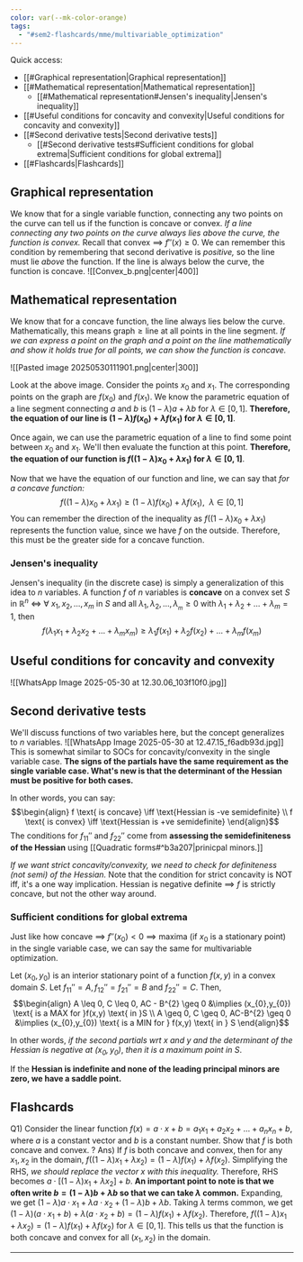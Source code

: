 ```yaml
---
color: var(--mk-color-orange)
tags:
  - "#sem2-flashcards/mme/multivariable_optimization"
---
```

Quick access:
- [[#Graphical representation|Graphical representation]]
- [[#Mathematical representation|Mathematical representation]]
	- [[#Mathematical representation#Jensen's inequality|Jensen's inequality]]
- [[#Useful conditions for concavity and convexity|Useful conditions for concavity and convexity]]
- [[#Second derivative tests|Second derivative tests]]
	- [[#Second derivative tests#Sufficient conditions for global extrema|Sufficient conditions for global extrema]]
- [[#Flashcards|Flashcards]]

## Graphical representation
We know that for a single variable function, connecting any two points on the curve can tell us if the function is concave or convex. *If a line connecting any two points on the curve always lies above the curve, the function is convex.* Recall that convex $\implies$ $f''(x) \geq 0$. We can remember this condition by remembering that second derivative is *positive,* so the line must lie *above* the function. If the line is always below the curve, the function is concave.
![[Convex_b.png|center|400]]


## Mathematical representation
We know that for a concave function, the line always lies below the curve. Mathematically, this means $\text{graph} \geq \text{line}$ at all points in the line segment. *If we can express a point on the graph and a point on the line mathematically and show it holds true for all points, we can show the function is concave.*

![[Pasted image 20250530111901.png|center|300]]

Look at the above image. Consider the points $x_{0}$ and $x_{1}$. The corresponding points on the graph are $f(x_{0})$ and $f(x_{1})$. We know the parametric equation of a line segment connecting $a$ and $b$ is $(1-\lambda )a + \lambda b$ for $\lambda \in [0,1]$. **Therefore, the equation of our line is $(1-\lambda)f(x_{0}) + \lambda f(x_{1})$ for $\lambda \in [0,1]$**.

Once again, we can use the parametric equation of a line to find some point between $x_{0}$ and $x_{1}$. We'll then evaluate the function at this point. **Therefore, the equation of our function is $f((1-\lambda)x_{0} + \lambda x_{1})$ for $\lambda \in [0,1]$**.

Now that we have the equation of our function and line, we can say that *for a concave function:*
$$f((1-\lambda)x_{0}+\lambda x_{1}) \geq (1-\lambda)f(x_{0})+\lambda f(x_{1}), \:\:\lambda \in[0,1]$$
You can remember the direction of the inequality as $f((1-\lambda)x_{0}+\lambda x_{1})$ represents the function value, since we have $f$ on the outside. Therefore, this must be the greater side for a concave function.

### Jensen's inequality
Jensen's inequality (in the discrete case) is simply a generalization of this idea to $n$ variables. A function $f$ of $n$ variables is **concave** on a convex set $S$ in $\mathbb{R}^n$ $\iff$ $\forall$ $x_{1},x_{2},\dots,x_{m}$ in $S$ and all $\lambda_{1},\lambda_{2},\dots,\lambda_{_{m}} \geq 0$ with $\lambda_{1}+\lambda_{2}+\dots+\lambda_{m}=1$, then
$$f(\lambda_{1}x_{1}+\lambda_{2}x_{2}+\dots+\lambda_{m}x_{m}) \geq \lambda_{1}f(x_{1})+\lambda_{2}f(x_{2})+\dots+\lambda_{m}f(x_{m})$$


## Useful conditions for concavity and convexity
![[WhatsApp Image 2025-05-30 at 12.30.06_103f10f0.jpg]]

## Second derivative tests
We'll discuss functions of two variables here, but the concept generalizes to $n$ variables.
![[WhatsApp Image 2025-05-30 at 12.47.15_f6adb93d.jpg]]
This is somewhat similar to SOCs for concavity/convexity in the single variable case. **The signs of the partials have the same requirement as the single variable case. What's new is that the determinant of the Hessian must be positive for both cases.**

In other words, you can say:
$$\begin{align}
f \text{ is concave} \iff \text{Hessian is -ve semidefinite} \\
f \text{ is convex} \iff \text{Hessian is +ve semidefinite}
\end{align}$$
The conditions for $f_{11}''$ and $f_{22}''$ come from **assessing the semidefiniteness of the Hessian** using [[Quadratic forms#^b3a207|prinicpal minors.]] 

*If we want strict concavity/convexity, we need to check for definiteness (not semi) of the Hessian.* Note that the condition for strict concavity is NOT iff, it's a one way implication. Hessian is negative definite $\implies$ $f$ is strictly concave, but not the other way around.

### Sufficient conditions for global extrema
Just like how concave $\implies$ $f''(x_{0}) < 0$ $\implies$ maxima (if $x_{0}$ is a stationary point) in the single variable case, we can say the same for multivariable optimization.

Let $(x_{0},y_{0})$ is an interior stationary point of a function $f(x,y)$ in a convex domain $S$. Let $f_{11}'' = A, f_{12}''=f_{21}''=B$ and $f_{22}''=C$. Then,
$$\begin{align}
A \leq 0, C \leq 0, AC  - B^{2} \geq 0 &\implies (x_{0},y_{0}) \text{ is a MAX for }f(x,y) \text{ in }S \\
A \geq 0, C \geq 0, AC-B^{2} \geq 0 &\implies (x_{0},y_{0}) \text{ is a MIN for } f(x,y) \text{ in } S
 \end{align}$$

In other words, *if the second partials wrt x and y and the determinant of the Hessian is negative at $(x_{0},y_{0})$*, *then it is a maximum point in $S$*.

If the **Hessian is indefinite and none of the leading principal minors are zero, we have a saddle point.**


## Flashcards
Q1) Consider the linear function $f(x)=a\cdot x+b = a_{1}x_{1}+a_{2}x_{2}+\dots+a_{n}x_{n}+b$, where $a$ is a constant vector and $b$ is a constant number. Show that $f$ is both concave and convex.
?
Ans) If $f$ is both concave and convex, then for any $x_{1},x_{2}$ in the domain, $f((1-\lambda)x_{1}+\lambda x_{2})=(1-\lambda)f(x_{1})+\lambda f(x_{2})$. Simplifying the RHS, *we should replace the vector $x$ with this inequality.* Therefore, RHS becomes $a \cdot[(1-\lambda)x_{1}+\lambda x_{2}]+b$. **An important point to note is that we often write $b = (1-\lambda)b+\lambda b$ so that we can take $\lambda$ common.** Expanding, we get $(1-\lambda)a\cdot x_{1}+\lambda a\cdot x_{2} + (1-\lambda)b + \lambda b$. Taking $\lambda$ terms common, we get $(1-\lambda)(a\cdot x_{1}+b)+\lambda(a\cdot x_{2}+b)=(1-\lambda)f(x_{1})+\lambda f(x_{2})$. Therefore, $f((1-\lambda)x_{1}+\lambda x_{2})=(1-\lambda)f(x_{1})+\lambda f(x_{2})$ for $\lambda \in[0,1]$. This tells us that the function is both concave and convex for all $(x_{1},x_{2})$ in the domain.
<div style='border-top: 1px solid; width: 100%; margin-top:3px; margin-bottom: 0px;'></div>

